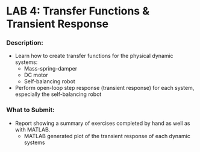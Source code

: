 # LAB 4: Transfer Functions & Transient Response

### Description:
* Learn how to create transfer functions for the physical dynamic systems:
    * Mass-spring-damper
    * DC motor
    * Self-balancing robot
* Perform open-loop step response (transient response) for each system, especially the self-balancing robot

### What to Submit:
* Report showing a summary of exercises completed by hand as well as with MATLAB.
    * MATLAB generated plot of the transient response of each dynamic systems